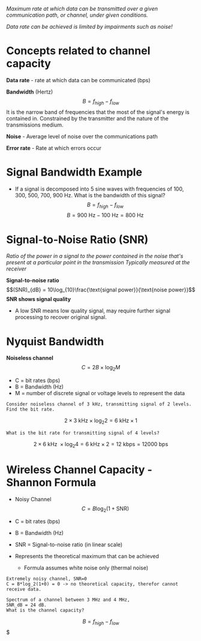 *Maximum rate at which data can be transmitted over a given communication path, or channel, under given conditions.*

*Data rate can be achieved is limited by impairments such as noise!*

# Concepts related to channel capacity

**Data rate** - rate at which data can be communicated (bps)

**Bandwidth** (Hertz) 
$$B = f_{high} - f_{low}$$
		It is the narrow band of frequencies that the most of the signal's energy is contained in.
		Constrained by the transmitter and the nature of the transmissions medium.

**Noise** - Average level of noise over the communications path

**Error rate** - Rate at which errors occur

# Signal Bandwidth Example

* If a signal is decomposed into 5 sine waves with frequencies of 100, 300, 500, 700, 900 Hz. What is the bandwidth of this signal?
$$B = f_{high} - f_{low}$$
$$B = 900 \text{ Hz} - 100 \text{ Hz} = 800 \text{ Hz}$$

# Signal-to-Noise Ratio (SNR)

*Ratio of the power in a signal to the power contained in the noise that's present at a particular point in the transmission
	Typically measured at the receiver*

**Signal-to-noise ratio**
$$(SNR)_{dB} = 10\log_{10}\frac{\text{signal power}}{\text{noise power}}$$
**SNR shows signal quality**
* A low SNR means low quality signal, may require further signal processing to recover original signal.

# Nyquist Bandwidth

**Noiseless channel**
$$C = 2B\times \log_2 M$$
* C = bit rates (bps)
* B = Bandwidth (Hz)
* M = number of discrete signal or voltage levels to represent the data

```Example
Consider noiseless channel of 3 kHz, transmitting signal of 2 levels. Find the bit rate.
```

$$2\times 3\text{ kHz}\times \log_2 2 = 6 \text{ kHz} \times 1$$

```Example
What is the bit rate for transmitting signal of 4 levels?
```
$$2\times6 \text{ kHz }\times \log_2 4 = 6 \text{ kHz} \times 2 = 12 \text{ kbps} = 12000 \text{ bps}$$

# Wireless Channel Capacity - Shannon Formula

* Noisy Channel
$$C=B\log_2(1+\text{SNR})$$
* C = bit rates (bps)
* B = Bandwidth (Hz)
* SNR = Signal-to-noise ratio (in linear scale)

* Represents the theoretical maximum that can be achieved
	* Formula assumes white noise only (thermal noise)

```Example
Extremely noisy channel, SNR=0
C = B*log_2(1+0) = 0 -> no theoretical capacity, therefor cannot receive data.
```

```Example
Spectrum of a channel between 3 MHz and 4 MHz,
SNR_dB = 24 dB.
What is the channel capacity?
```

$$B = f_{high}-f_{low}$$
$
